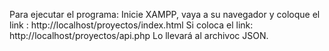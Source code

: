 Para ejecutar el programa: Inicie XAMPP, vaya a su navegador y coloque el link : http://localhost/proyectos/index.html
Si coloca el link: http://localhost/proyectos/api.php Lo llevará al archivoc JSON.

